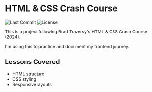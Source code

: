 # HTML & CSS Crash Course

![Last Commit](https://img.shields.io/github/last-commit/mjaaaa24/git-htmlcss-course)
![License](https://img.shields.io/github/license/mjaaaa24/git-htmlcss-course)

This is a project following Brad Traversy's HTML & CSS Crash Course (2024).  

I'm using this to practice and document my frontend journey.

## Lessons Covered
- HTML structure
- CSS styling
- Responsive layouts


